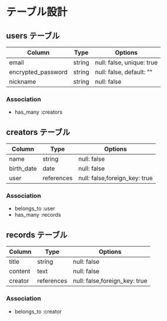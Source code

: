 # テーブル設計

## users テーブル

| Column             | Type         | Options                        |
| ------------------ | ------------ | ------------------------------ |
| email              | string       | null: false, unique: true      |
| encrypted_password | string       | null: false, default: ""       |
| nickname           | string       | null: false                    |

### Association

- has_many :creators

## creators テーブル

| Column                 | Type         | Options                        |
| ---------------------- | ------------ | ------------------------------ |
| name                   | string       | null: false                    |
| birth_date             | date         | null: false                    |
| user                   | references   | null: false,foreign_key: true  |

### Association

- belongs_to :user
- has_many :records

## records テーブル

| Column                 | Type         | Options                        |
| ---------------------- | ------------ | ------------------------------ |
| title                  | string       | null: false                    |
| content                | text         | null: false                    |
| creator                | references   | null: false,foreign_key: true  |

### Association

- belongs_to :creator